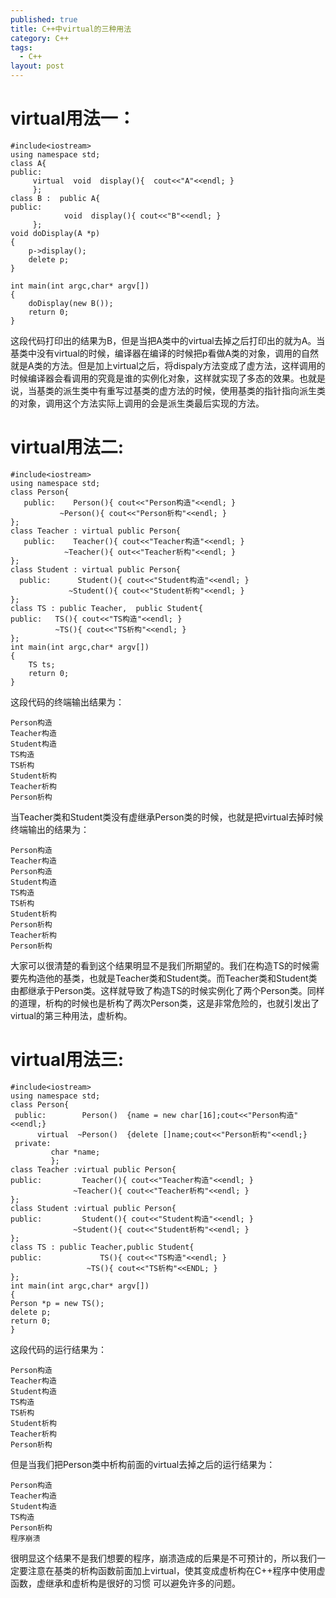 ```yaml
---
published: true
title: C++中virtual的三种用法
category: C++
tags: 
  - C++
layout: post
---
```



# virtual用法一：

```
#include<iostream> 
using namespace std;
class A{
public:
     virtual  void  display(){  cout<<"A"<<endl; }
     };
class B :  public A{
public:
            void  display(){ cout<<"B"<<endl; }
     };
void doDisplay(A *p)
{
    p->display();
    delete p;
}
 
int main(int argc,char* argv[])
{
    doDisplay(new B());
    return 0;
}
```

这段代码打印出的结果为B，但是当把A类中的virtual去掉之后打印出的就为A。当基类中没有virtual的时候，编译器在编译的时候把p看做A类的对象，调用的自然就是A类的方法。但是加上virtual之后，将dispaly方法变成了虚方法，这样调用的时候编译器会看调用的究竟是谁的实例化对象，这样就实现了多态的效果。也就是说，当基类的派生类中有重写过基类的虚方法的时候，使用基类的指针指向派生类的对象，调用这个方法实际上调用的会是派生类最后实现的方法。

# virtual用法二:

```
#include<iostream> 
using namespace std;
class Person{
   public:    Person(){ cout<<"Person构造"<<endl; }
           ~Person(){ cout<<"Person析构"<<endl; }
};
class Teacher : virtual public Person{
   public:    Teacher(){ cout<<"Teacher构造"<<endl; }
            ~Teacher(){ out<<"Teacher析构"<<endl; }
};
class Student : virtual public Person{
  public:      Student(){ cout<<"Student构造"<<endl; }
             ~Student(){ cout<<"Student析构"<<endl; }
};
class TS : public Teacher,  public Student{
public:   TS(){ cout<<"TS构造"<<endl; }
          ~TS(){ cout<<"TS析构"<<endl; }
};
int main(int argc,char* argv[])
{
    TS ts;
    return 0;
}
```

这段代码的终端输出结果为： 

```
Person构造 
Teacher构造 
Student构造 
TS构造 
TS析构 
Student析构 
Teacher析构 
Person析构 
```

当Teacher类和Student类没有虚继承Person类的时候，也就是把virtual去掉时候终端输出的结果为： 

```
Person构造
Teacher构造
Person构造
Student构造
TS构造
TS析构
Student析构
Person析构
Teacher析构
Person析构
```

大家可以很清楚的看到这个结果明显不是我们所期望的。我们在构造TS的时候需要先构造他的基类，也就是Teacher类和Student类。而Teacher类和Student类由都继承于Person类。这样就导致了构造TS的时候实例化了两个Person类。同样的道理，析构的时候也是析构了两次Person类，这是非常危险的，也就引发出了virtual的第三种用法，虚析构。

# virtual用法三:

```
#include<iostream>
using namespace std;
class Person{
 public:        Person()  {name = new char[16];cout<<"Person构造"<<endl;}
      virtual  ~Person()  {delete []name;cout<<"Person析构"<<endl;}
 private:
         char *name;
         };
class Teacher :virtual public Person{
public:         Teacher(){ cout<<"Teacher构造"<<endl; }
              ~Teacher(){ cout<<"Teacher析构"<<endl; }
};
class Student :virtual public Person{
public:         Student(){ cout<<"Student构造"<<endl; }
              ~Student(){ cout<<"Student析构"<<endl; }
};
class TS : public Teacher,public Student{
public:             TS(){ cout<<"TS构造"<<endl; }
                 ~TS(){ cout<<"TS析构"<<ENDL; }
};
int main(int argc,char* argv[])
{
Person *p = new TS();
delete p;
return 0;
}
```

这段代码的运行结果为：

```
Person构造
Teacher构造
Student构造
TS构造
TS析构
Student析构
Teacher析构
Person析构
```

但是当我们把Person类中析构前面的virtual去掉之后的运行结果为：

```
Person构造
Teacher构造
Student构造
TS构造
Person析构
程序崩溃
```

很明显这个结果不是我们想要的程序，崩溃造成的后果是不可预计的，所以我们一定要注意在基类的析构函数前面加上virtual，使其变成虚析构在C++程序中使用虚函数，虚继承和虚析构是很好的习惯 可以避免许多的问题。

